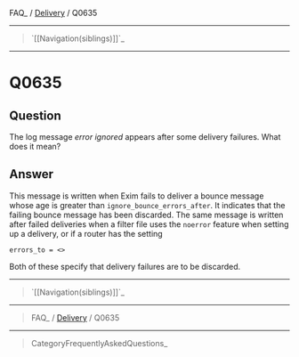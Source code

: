 FAQ\_ / [Delivery](FAQ/Delivery) / Q0635

* * * * *

> \`[[Navigation(siblings)]]\`\_

* * * * *

Q0635
=====

Question
--------

The log message *error ignored* appears after some delivery failures.
What does it mean?

Answer
------

This message is written when Exim fails to deliver a bounce message
whose age is greater than `ignore_bounce_errors_after`. It indicates
that the failing bounce message has been discarded. The same message is
written after failed deliveries when a filter file uses the `noerror`
feature when setting up a delivery, or if a router has the setting

    errors_to = <>

Both of these specify that delivery failures are to be discarded.

* * * * *

> \`[[Navigation(siblings)]]\`\_

* * * * *

> FAQ\_ / [Delivery](FAQ/Delivery) / Q0635

* * * * *

> CategoryFrequentlyAskedQuestions\_
